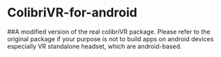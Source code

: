 # ColibriVR-for-android
##A modified version of the real colibriVR package. Please refer to the original package if your purpose is not to build apps on android devices especially VR standalone headset, which are android-based.
